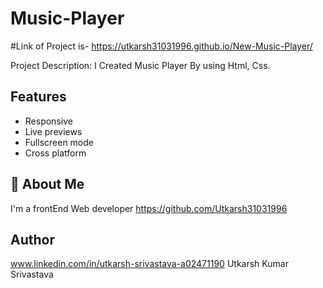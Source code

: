 # Music-Player
#Link of Project is-
https://utkarsh31031996.github.io/New-Music-Player/

Project Description: I Created Music Player By using Html, Css.

## Features
- Responsive
- Live previews
- Fullscreen mode
- Cross platform


## 🚀 About Me
I'm a frontEnd Web developer
https://github.com/Utkarsh31031996

## Author
www.linkedin.com/in/utkarsh-srivastava-a02471190
Utkarsh Kumar Srivastava

